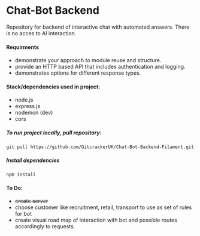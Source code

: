 # Chat-Bot Backend

Repository for backend of interactive chat with automated answers. There is no acces to AI interaction.

#### Requirments

-   demonstrate your approach to module reuse and structure.
-   provide an HTTP based API that includes authentication and logging.
-   demonstrates options for different response types.

#### Stack/dependencies used in project:

-   node.js
-   express.js
-   nodemon (dev)
-   cors

##### To run project locally, pull repository:

```
git pull https://github.com/GitcrackerUK/Chat-Bot-Backend-Filament.git
```

##### Install dependencies

```
npm install
```

#### To Do:

-   <s> create server</s>
-   choose customer like recruitment, retail, transport to use as set of rules for bot
-   create visual road map of interaction with bot and possible routes accordingly to requests.

